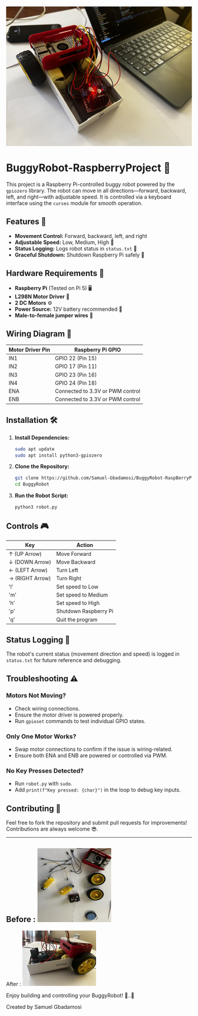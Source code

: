 ![Alt text](images/finalresultimage.jpg)


# BuggyRobot-RaspberryProject 🤖

This project is a Raspberry Pi-controlled buggy robot powered by the `gpiozero` library. The robot can move in all directions—forward, backward, left, and right—with adjustable speed. It is controlled via a keyboard interface using the `curses` module for smooth operation.

## Features 🚀
- **Movement Control:** Forward, backward, left, and right
- **Adjustable Speed:** Low, Medium, High 🌟
- **Status Logging:** Logs robot status in `status.txt` 📝
- **Graceful Shutdown:** Shutdown Raspberry Pi safely 📴

## Hardware Requirements 🔧
- **Raspberry Pi** (Tested on Pi 5) 🖥️
- **L298N Motor Driver** 🔋
- **2 DC Motors** ⚙️
- **Power Source:** 12V battery recommended 🔋
- **Male-to-female jumper wires** 🔌

## Wiring Diagram 🧩

| **Motor Driver Pin** | **Raspberry Pi GPIO** |
|----------------------|-----------------------|
| IN1                  | GPIO 22 (Pin 15)      |
| IN2                  | GPIO 17 (Pin 11)      |
| IN3                  | GPIO 23 (Pin 16)      |
| IN4                  | GPIO 24 (Pin 18)      |
| ENA                  | Connected to 3.3V or PWM control |
| ENB                  | Connected to 3.3V or PWM control |

## Installation 🛠️

1. **Install Dependencies:**

    ```bash
    sudo apt update
    sudo apt install python3-gpiozero
    ```

2. **Clone the Repository:**

    ```bash
    git clone https://github.com/Samuel-Gbadamosi/BuggyRobot-RaspBerryProject.git
    cd BuggyRobot
    ```

3. **Run the Robot Script:**

    ```bash
    python3 robot.py
    ```

## Controls 🎮

| **Key**         | **Action**        |
|-----------------|-------------------|
| ↑ (UP Arrow)    | Move Forward      |
| ↓ (DOWN Arrow)  | Move Backward     |
| ← (LEFT Arrow)  | Turn Left         |
| → (RIGHT Arrow) | Turn Right        |
| 'l'             | Set speed to Low  |
| 'm'             | Set speed to Medium |
| 'h'             | Set speed to High |
| 'p'             | Shutdown Raspberry Pi |
| 'q'             | Quit the program  |

## Status Logging 📝

The robot's current status (movement direction and speed) is logged in `status.txt` for future reference and debugging.

## Troubleshooting ⚠️

### **Motors Not Moving?**
- Check wiring connections.
- Ensure the motor driver is powered properly.
- Run `gpioset` commands to test individual GPIO states.

### **Only One Motor Works?**
- Swap motor connections to confirm if the issue is wiring-related.
- Ensure both ENA and ENB are powered or controlled via PWM.

### **No Key Presses Detected?**
- Run `robot.py` with `sudo`.
- Add `print(f"Key pressed: {char}")` in the loop to debug key inputs.

## Contributing 🤝

Feel free to fork the repository and submit pull requests for improvements! Contributions are always welcome 😎.

------

Before :
<img src="images/firstOne.jpg" alt="firstPic" width="200" height="200"/>
-------
After :
<img src="images/image4.jpg" alt="Final-result" width="200"/>


Enjoy building and controlling your BuggyRobot! 🚗..💨

Created by Samuel Gbadamosi 

